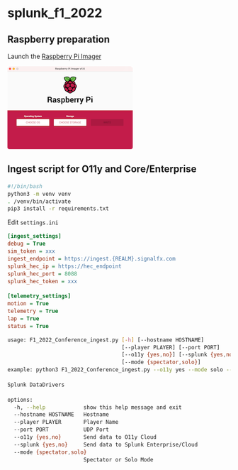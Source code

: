 # splunk_f1_2022

## Raspberry preparation

Launch the [Raspberry Pi Imager](https://www.raspberrypi.com/software/)

![md-bfd602be71b2c1099b91877aed3b41f0](assets/md-bfd602be71b2c1099b91877aed3b41f0.png)

## Ingest script for O11y and Core/Enterprise

```sh
#!/bin/bash
python3 -m venv venv
. /venv/bin/activate
pip3 install -r requirements.txt
```

Edit `settings.ini`

```ini
[ingest_settings]
debug = True
sim_token = xxx
ingest_endpoint = https://ingest.{REALM}.signalfx.com
splunk_hec_ip = https://hec_endpoint
splunk_hec_port = 8088
splunk_hec_token = xxx

[telemetry_settings]
motion = True
telemetry = True
lap = True
status = True
```

```sh
usage: F1_2022_Conference_ingest.py [-h] [--hostname HOSTNAME]
                                    [--player PLAYER] [--port PORT]
                                    [--o11y {yes,no}] [--splunk {yes,no}]
                                    [--mode {spectator,solo}]
example: python3 F1_2022_Conference_ingest.py --o11y yes --mode solo --player ex_test

Splunk DataDrivers

options:
  -h, --help            show this help message and exit
  --hostname HOSTNAME   Hostname
  --player PLAYER       Player Name
  --port PORT           UDP Port
  --o11y {yes,no}       Send data to O11y Cloud
  --splunk {yes,no}     Send data to Splunk Enterprise/Cloud
  --mode {spectator,solo}
                        Spectator or Solo Mode
```
